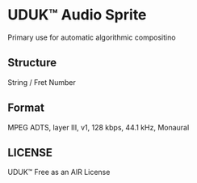 # UDUK™ Audio Sprite
Primary use for automatic algorithmic compositino

## Structure
String / Fret Number

## Format
MPEG ADTS, layer III, v1, 128 kbps, 44.1 kHz, Monaural

## LICENSE
UDUK™ Free as an AIR License
